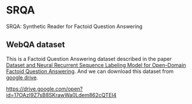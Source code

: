 # SRQA
SRQA: Synthetic Reader for Factoid Question Answering

## WebQA dataset
This is a Factoid Question Answering dataset described in the paper [Dataset and Neural Recurrent Sequence Labeling Model for Open-Domain Factoid Question Answering](https://arxiv.org/abs/1607.06275). And we can download this dataset from [google drive](https://drive.google.com/file/d/1P6Asn8LPECGXCuIjfWci_NYJsdNYP1m7/view?usp=sharing).

https://drive.google.com/open?id=17OAzI9Z7sB8SKrawWa0Ldem862cQTEI4
